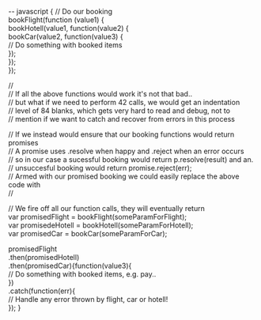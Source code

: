 -- javascript
{
// Do our booking                                                                                   
bookFlight(function (value1) {                                                                      
  bookHotell(value1, function(value2) {                                                             
    bookCar(value2, function(value3) {                                                              
      // Do something with booked items                                                             
    });                                                                                             
  });                                                                                               
});                                                                                                 
                                                                                                    
//                                                                                                  
// If all the above functions would work it's not that bad..                                        
// but what if we need to perform 42 calls, we would get an indentation                             
// level of 84 blanks, which gets very hard to read and debug, not to                               
// mention if we want to catch and recover from errors in this process                              
                                                                                                    
// If we instead would ensure that our booking functions would return promises                      
// A promise uses .resolve when happy and .reject when an error occurs                              
// so in our case a sucessful booking would return p.resolve(result) and an.                        
// unsuccesful booking would return promise.reject(err);                                            
// Armed with our promised booking we could easily replace the above code with                      
//                                                                                                  
                                                                                                    
// We fire off all our function calls, they will eventually return                                  
var promisedFlight = bookFlight(someParamForFlight);                                                
var promisedeHotell = bookHotell(someParamForHotell);                                               
var promisedCar = bookCar(someParamForCar);                                                         
                                                                                                    
promisedFlight                                                                                      
.then(promisedHotell)                                                                               
.then(promisedCar){function(value3){                                                                
  // Do something with booked items, e.g. pay..                                                     
})                                                                                                  
.catch(function(err){                                                                               
  // Handle any error thrown by flight, car or hotell!                                              
}); 
}
